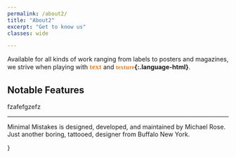```yaml
---
permalink: /about2/
title: "About2"
excerpt: "Get to know us"
classes: wide

---
```

<link rel="stylesheet" href="https://fonts.googleapis.com/css?family=Akaya Telivigala|Bungee Shade">
<style>
.emphasis {
  font-size: 120%;
    font-family: Akaya Telivigala;
    color: #EE8322;
}
r {  
  font-family: Bungee Shade;
  color: #EE8322
}
</style>

Available for all kinds of work ranging from labels to posters and magazines, we strive when playing with <span class="emphasis"> **text** </span> and **<r>texture</r>{:.language-html}**.


## Notable Features

fzafefgzefz

---

Minimal Mistakes is designed, developed, and maintained by Michael Rose. Just another boring, tattooed, designer from Buffalo New York.

}

